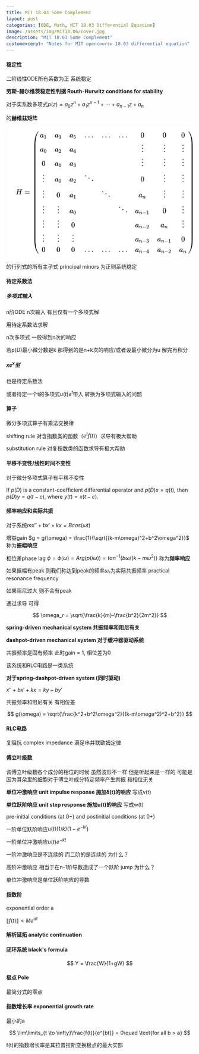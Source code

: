 ```yaml
---
title: MIT 18.03 Some Complement
layout: post
categories: [ODE, Math, MIT 18.03 Differential Equation]
image: /assets/img/MIT18.06/cover.jpg
description: "MIT 18.03 Some Complement"
customexcerpt: "Notes for MIT opencourse 18.03 differential equation"
---
```



#### 稳定性

二阶线性ODE所有系数为正 系统稳定

**劳斯–赫尔维茨稳定性判据 Routh-Hurwitz conditions for stability**

对于实系数多项式$p(z) = a_0z^n + a_1z^{n-1} + \cdots + a_{n-1}z + a_n$

的**赫维兹矩阵**

![Routh-Hurwitz](\assets\img\MIT18.06\Complement\Routh-Hurwitz.png)

的行列式的所有主子式  principal minors 为正则系统稳定

#### 待定系数法

##### 多项式输入

 n阶ODE n次输入 有且仅有一个多项式解

用待定系数法求解

n次多项式 一般得到n次的响应

若p(D)最小微分数是k 那得到的是n+k次的响应/或者设最小微分为u 解完再积分

##### $xe^x$型

也是待定系数法

或者待定一个t的多项式$u(t)e^t$带入 转换为多项式输入的问题

#### 算子

微分多项式算子有乘法交换律

shifting rule 对含指数类的函数（$e^tf(t)$）求导有极大帮助

substitution rule 对复指数类的函数求导有极大帮助

#### 平移不变性/线性时间不变性

对于微分多项式算子有平移不变性

If $p(D)$ is a constant-coefﬁcient differential operator and $p(D)x = q(t)$, then $p(D)y = q(t − c)$, where $y(t) = x(t − c)$.

#### 频率响应和实际共振

对于系统$mx''+bx'+kx = Bcos(\omega t)$

增益gain $g = g(\omega) = \frac{1}{\sqrt{(k-m\omega)^2+b^2\omega^2}}$ 称为**振幅响应**

相位差phase lag $\phi = \phi(\omega) = Arg(p(i\omega)) = tan^{-1}(b\omega/(k-m\omega^2))$ 称为**频率响应**

如果振幅有peak 则我们称达到peak的频率$\omega_r$为实际共振频率 practical resonance frequency

如果阻尼过大 则不会有peak

通过求导 可得

$$
\omega_r = \sqrt{\frac{k}{m}-\frac{b^2}{2m^2}}
$$

**spring-driven mechanical system 共振频率和阻尼有关**

**dashpot-driven mechanical system 对于缓冲器驱动系统**

共振频率是固有频率 此时gain = 1, 相位差为0

该系统和RLC电路是一类系统

**对于spring-dashpot-driven system (同时驱动)**

$x''+bx'+kx = ky+by'$

共振频率和阻尼有关 有相位差

$$
g(\omega) = \sqrt{\frac{k^2+b^2\omega^2}{(k-m\omega^2)^2+b^2}}
$$

#### RLC电路

复阻抗 complex impedance 满足串并联欧姆定律

#### 傅立叶级数

调傅立叶级数各个成分的相位的时候 虽然波形不一样 但是听起来是一样的 可能是因为耳朵里的细胞对于傅立叶成分特定频率产生共振 和相位无关

**单位冲激响应 unit impulse response 施加δ(t)的响应**  写成v(t)

**单位跃阶响应 unit step response 施加u(t)的响应** 写成w(t)

pre-initial conditions (at 0−) and postinitial conditions (at 0+)

一阶单位跃阶响应$u(t)(1/k)(1-e^{-kt})$

一阶单位冲激响应$u(t)e^{-kt}$

一阶冲激响应是不连续的 而二阶的是连续的 为什么？

高阶冲激响应 相当于在n-1阶导数造成了一个跃阶 jump 为什么？

单位冲激响应是单位跃阶响应的导数

#### 指数阶

exponential order a

$\|f(t)\| < Me^{at}$

#### 解析延拓 analytic continuation

#### 闭环系统 black's formula

$$
Y = \frac{W}{1+gW}
$$

#### 极点 Pole

最简分式的零点

#### 指数增长率 exponential growth rate

最小的a

$$
\lim\limits_{t \to \infty}\frac{f(t)}{e^{bt}} = 0\quad \text{for all b > a}
$$

f(t)的指数增长率是其拉普拉斯变换极点的最大实部